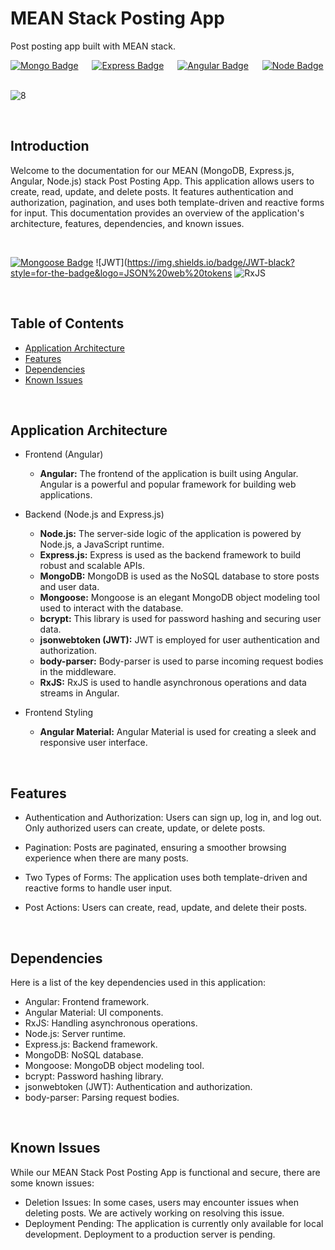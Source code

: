 # MEAN Stack Posting App
Post posting app built with MEAN stack.

[![Mongo Badge](http://img.shields.io/badge/Database%20-MongoDB-darkgreen?style=for-the-badge&logo=mongodb)](https://www.mongodb.com/)
&emsp;
[![Express Badge](http://img.shields.io/badge/Server%20-Express-black?style=for-the-badge&logo=express)](https://expressjs.com/)
&emsp;
[![Angular Badge](https://img.shields.io/badge/Client%20-Angular-red?style=for-the-badge&logo=angular)](https://angular.io/)
&emsp;
[![Node Badge](http://img.shields.io/badge/Backend%20-Node-green?style=for-the-badge&logo=node.js)](https://nodejs.org/en/)
&emsp;



![8](https://github.com/umangutkarsh/myPosts-app/assets/95426993/12f8d7de-d69c-40f9-b906-0db805ee7c55)


<br />



## Introduction
Welcome to the documentation for our MEAN (MongoDB, Express.js, Angular, Node.js) stack Post Posting App. This application allows users to create, read, update, and delete posts. It features authentication and authorization, pagination, and uses both template-driven and reactive forms for input. This documentation provides an overview of the application's architecture, features, dependencies, and known issues.


<br />

[![Mongoose Badge](https://img.shields.io/badge/Mongoose-800?logo=mongoose&logoColor=fff&style=for-the-badge)](https://mongoosejs.com/)
![JWT](https://img.shields.io/badge/JWT-black?style=for-the-badge&logo=JSON%20web%20tokens
![RxJS](https://img.shields.io/badge/rxjs-%23B7178C.svg?style=for-the-badge&logo=reactivex&logoColor=white)



<br />

## Table of Contents
* [Application Architecture](https://github.com/umangutkarsh/myPosts-app/tree/main#application-architecture)
* [Features](https://github.com/umangutkarsh/myPosts-app/tree/main#features)
* [Dependencies](https://github.com/umangutkarsh/myPosts-app/tree/main#dependencies)
* [Known Issues](https://github.com/umangutkarsh/myPosts-app/tree/main#known-issues)
  

<br />

## Application Architecture
* Frontend (Angular)
  * **Angular:** The frontend of the application is built using Angular. Angular is a powerful and popular framework for building web applications.

* Backend (Node.js and Express.js)
  * **Node.js:** The server-side logic of the application is powered by Node.js, a JavaScript runtime.
  * **Express.js:** Express is used as the backend framework to build robust and scalable APIs.
  * **MongoDB:** MongoDB is used as the NoSQL database to store posts and user data.
  * **Mongoose:** Mongoose is an elegant MongoDB object modeling tool used to interact with the database.
  * **bcrypt:** This library is used for password hashing and securing user data.
  * **jsonwebtoken (JWT):** JWT is employed for user authentication and authorization.
  * **body-parser:** Body-parser is used to parse incoming request bodies in the middleware.
  * **RxJS:** RxJS is used to handle asynchronous operations and data streams in Angular.

* Frontend Styling
  * **Angular Material:** Angular Material is used for creating a sleek and responsive user interface.


<br />

## Features
* Authentication and Authorization: Users can sign up, log in, and log out. Only authorized users can create, update, or delete posts.

* Pagination: Posts are paginated, ensuring a smoother browsing experience when there are many posts.

* Two Types of Forms: The application uses both template-driven and reactive forms to handle user input.

* Post Actions: Users can create, read, update, and delete their posts.


<br />

## Dependencies
Here is a list of the key dependencies used in this application:

* Angular: Frontend framework.
* Angular Material: UI components.
* RxJS: Handling asynchronous operations.
* Node.js: Server runtime.
* Express.js: Backend framework.
* MongoDB: NoSQL database.
* Mongoose: MongoDB object modeling tool.
* bcrypt: Password hashing library.
* jsonwebtoken (JWT): Authentication and authorization.
* body-parser: Parsing request bodies.

<br />


## Known Issues
While our MEAN Stack Post Posting App is functional and secure, there are some known issues:

* Deletion Issues: In some cases, users may encounter issues when deleting posts. We are actively working on resolving this issue.
* Deployment Pending: The application is currently only available for local development. Deployment to a production server is pending.

